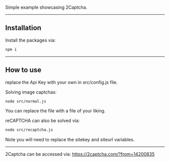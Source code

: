 Simple example showcasing 2Captcha. 

---

## Installation

Install the packages via:

```bash
npm i
```

---

## How to use

replace the Api Key with your own in src/config.js file.

Solving image captchas:

```bash
node src/normal.js
```

You can replace the file with a file of your liking.

reCAPTCHA can also be solved via:

```bash
node src/recaptcha.js
```

Note you will need to replace the sitekey and siteurl variables.

---

2Captcha can be accessed via:
https://2captcha.com/?from=14200835

